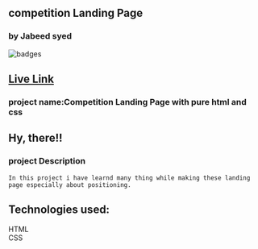 ## competition Landing Page
### by Jabeed syed

![badges](https://img.shields.io/badge/HTML-CSS-orange)

## [Live Link](https://competion.netlify.app/)

### project name:Competition Landing Page with pure html and css
## Hy, there!!

### project Description
```
In this project i have learnd many thing while making these landing page especially about positioning. 
```
## Technologies used:<br>
HTML <br>
CSS
